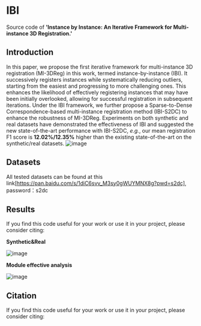 # IBI
Source code of **'Instance by Instance: An Iterative Framework for Multi-instance 3D Registration.'**

## Introduction
In this paper, we propose the first iterative framework for multi-instance 3D registration (MI-3DReg) in this work, termed instance-by-instance (IBI). It successively registers instances while systematically reducing outliers, starting from the easiest and progressing to more challenging ones. This enhances the likelihood of effectively registering instances that may have been initially overlooked, allowing for successful registration in subsequent iterations. Under the IBI framework, we further propose a Sparse-to-Dense Correspondence-based multi-instance registration method (IBI-S2DC) to enhance the robustness of MI-3DReg. Experiments on both synthetic and real datasets have demonstrated the effectiveness of IBI and suggested the new state-of-the-art performance with IBI-S2DC, _e.g._, our mean registration F1 score is **12.02%/12.35%** higher than the existing state-of-the-art on the synthetic/real datasets.
![image](https://github.com/user-attachments/assets/8aba13a9-c402-46fe-86f9-cac7b649a306)

## Datasets
All tested datasets can be found at this link[https://pan.baidu.com/s/1diC6svv_M3sy0gWUYMNX8g?pwd=s2dc], password：s2dc

## Results
If you find this code useful for your work or use it in your project, please consider citing:

**Synthetic&Real**

![image](https://github.com/user-attachments/assets/d2008d8e-736c-4f63-bde2-81e61868c098)

**Module effective analysis**

![image](https://github.com/user-attachments/assets/ce878661-8503-41e5-80c0-bd419caa58ee)

## Citation
If you find this code useful for your work or use it in your project, please consider citing:

